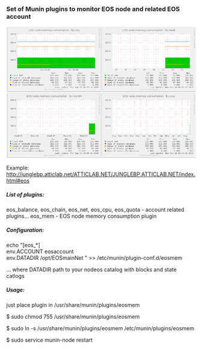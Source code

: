 ### Set of Munin plugins to monitor EOS node and related EOS account 

<img src="eosmem.png" alt="munin screenshot"/>

Example: http://junglebp.atticlab.net/ATTICLAB.NET/JUNGLEBP.ATTICLAB.NET/index.html#eos

##### List of plugins: 
eos_balance, eos_chain, eos_net, eos_cpu, eos_quota - account related plugins...
eos_mem - EOS node memory consumption plugin

##### Configuration: 
echo "[eos_*]  
env.ACCOUNT eosaccount  
env.DATADIR /opt/EOSmainNet
" >> /etc/munin/plugin-conf.d/eosmem

...
where DATADIR path to your nodeos catalog with blocks and state catlogs

##### Usage: 
just place plugin in /usr/share/munin/plugins/eosmem

$ sudo chmod 755 /usr/share/munin/plugins/eosmem

$ sudo ln -s /usr/share/munin/plugins/eosmem /etc/munin/plugins/eosmem

$ sudo service munin-node restart
